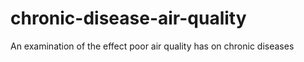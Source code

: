 # chronic-disease-air-quality
An examination of the effect poor air quality has on chronic diseases
